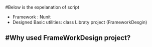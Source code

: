 #Below is the expelanation of script

- Framework : Nunit
- Designed Basic utilities: class Libraty project (FrameworkDesgin)

#Why used FrameWorkDesign project?
- 